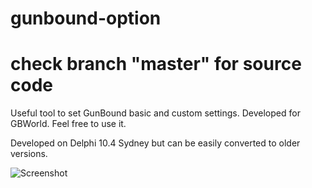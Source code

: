 # gunbound-option
# check branch "master" for source code

Useful tool to set GunBound basic and custom settings.
Developed for GBWorld. Feel free to use it.

Developed on Delphi 10.4 Sydney but can be easily converted to older versions.

![Screenshot]([url=https://imgbb.com/][img]https://i.ibb.co/wyWR4FX/Screenshot-2.png[/img][/url])
